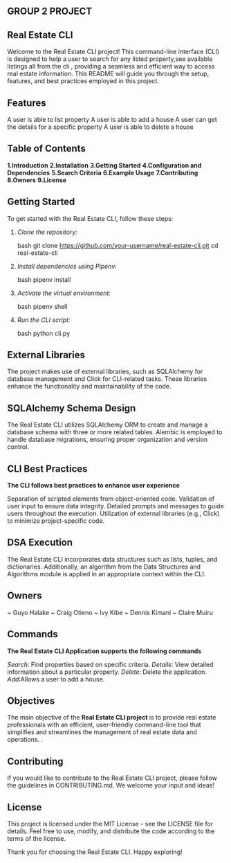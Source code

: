 ## GROUP 2 PROJECT ##

## Real Estate CLI ##
Welcome to the Real Estate CLI project! This command-line interface (CLI) is designed to help a user to search for any listed property,see available listings all from the cli , providing a seamless and efficient way to access real estate information. This README will guide you through the setup, features, and best practices employed in this project.

## Features
A user is able to list property
A user is able to add a house
A user can get the details for a specific property
A user is able to delete a house 

## Table of Contents ##
**1.Introduction**
**2.Installation**
**3.Getting Started**
**4.Configuration and Dependencies**
**5.Search Criteria**
**6.Example Usage**
**7.Contributing**
**8.Owners**
**9.License**

## Getting Started ##
To get started with the Real Estate CLI, follow these steps:

1. *Clone the repository:*

    bash
    git clone https://github.com/your-username/real-estate-cli.git
    cd real-estate-cli
    

2. *Install dependencies using Pipenv:*

    bash
    pipenv install
    

3. *Activate the virtual environment:*

    bash
    pipenv shell
    

4. *Run the CLI script:*

    bash
    python cli.py
    
## External Libraries ##
The project makes use of external libraries, such as SQLAlchemy for database management and Click for CLI-related tasks. These libraries enhance the functionality and maintainability of the code.

## SQLAlchemy Schema Design ##
The Real Estate CLI utilizes SQLAlchemy ORM to create and manage a database schema with three or more related tables. Alembic is employed to handle database migrations, ensuring proper organization and version control.

## CLI Best Practices ##
**The CLI follows best practices to enhance user experience**

Separation of scripted elements from object-oriented code.
Validation of user input to ensure data integrity.
Detailed prompts and messages to guide users throughout the execution.
Utilization of external libraries (e.g., Click) to minimize project-specific code.

## DSA Execution ##
The Real Estate CLI incorporates data structures such as lists, tuples, and dictionaries. Additionally, an algorithm from the Data Structures and Algorithms module is applied in an appropriate context within the CLI.

## Owners ##
~ Guyo Halake
~ Craig Otieno
~ Ivy Kibe
~ Dennis Kimani
~ Claire Muiru

## Commands ##
**The Real Estate CLI Application supports the following commands**

*Search*: Find properties based on specific criteria.
*Details*: View detailed information about a particular property.
*Delete*: Delete the application.
*Add*:Allows a user to add a house.

## Objectives ##
The main objective of the **Real Estate CLI project** is to provide real estate professionals with an efficient, user-friendly command-line tool that simplifies and streamlines the management of real estate data and operations.
.

## Contributing ##
If you would like to contribute to the Real Estate CLI project, please follow the guidelines in CONTRIBUTING.md. We welcome your input and ideas!

## License ##
This project is licensed under the MIT License - see the LICENSE file for details. Feel free to use, modify, and distribute the code according to the terms of the license.

Thank you for choosing the Real Estate CLI. Happy exploring!




